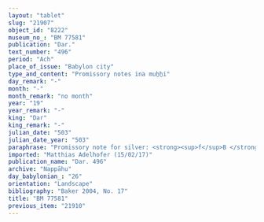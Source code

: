 ```yaml
---
layout: "tablet"
slug: "21907"
object_id: "8222"
museum_no_: "BM 77581"
publication: "Dar."
text_number: "496"
period: "Ach"
place_of_issue: "Babylon city"
type_and_content: "Promissory notes ina muẖẖi"
day_remark: "-"
month: "-"
month_remark: "no month"
year: "19"
year_remark: "-"
king: "Dar"
king_remark: "-"
julian_date: "503"
julian_date_year: "503"
paraphrase: "Promissory note for silver: <strong><sup>f</sup>B </strong>owes 8 shekels of white cut silver of 1/8 alloy to <strong>A</strong>, at 20% interest p.a. (1 shekel of silver per mina per month). <strong><sup>f</sup>B</strong> pledges part of her dowry, land (<em>zēru</em>) in Kār-Ta&scaron;mētu. 4 badly preserved witnesses and the scribe (Nab&ucirc;-nādin-ahi/Bēl-uballiṭ//Egibi).<br /> &nbsp;<br /> <strong>A </strong>= Iddin-Nab&ucirc;/Nab&ucirc;-bān-zēri//Nappāhu; <strong><sup>f</sup>B </strong>= Amat-Ninlil/Balāṭu//Egibi<br /> &nbsp;"
imported: "Matthias Adelhofer (15/02/17)"
publication_name: "Dar. 496"
archive: "Nappāhu"
day_babylonian_: "26"
orientation: "Landscape"
bibliography: "Baker 2004, No. 17"
title: "BM 77581"
previous_item: "21910"
---
```

